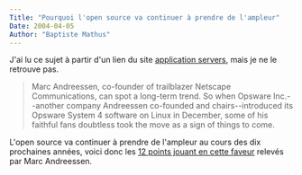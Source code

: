 ```yaml
---
Title: "Pourquoi l'open source va continuer à prendre de l'ampleur"
Date: 2004-04-05
Author: "Baptiste Mathus"
---
```




J'ai lu ce sujet à partir d'un lien du site [application
servers](http://www.application-servers.com/stories.do?reqCode=index),
mais je ne le retrouve pas.

> Marc Andreessen, co-founder of trailblazer Netscape Communications,
> can spot a long-term trend. So when Opsware Inc.--another company
> Andreessen co-founded and chairs--introduced its Opsware System 4
> software on Linux in December, some of his faithful fans doubtless
> took the move as a sign of things to come.

L'open source va continuer à prendre de l'ampleur au cours des dix
prochaines années, voici donc les [12 points jouant en cette
faveur](http://www.informationweek.com/story/showArticle.jhtml?articleID=18400999)
relevés par Marc Andreessen.

